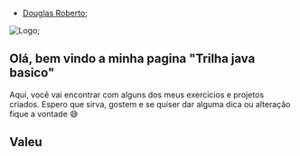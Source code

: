 - [Douglas Roberto](https://github.com/Kokadal);
  
![Logo](https://gartic.com.br/imgs/mural/ib/iblurrycake/doug-funny.png);

## Olá, bem vindo a minha pagina "Trilha java basico"
Aqui, você vai encontrar com alguns dos meus exercicios e projetos criados.
Espero que sirva, gostem e se quiser dar alguma dica ou alteração fique a vontade 😅

## Valeu 

